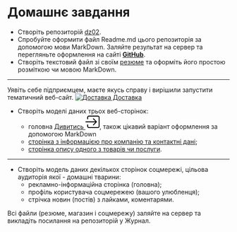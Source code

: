 # Домашнє завдання

-  Створіть репозиторій [dz02](https://github.com/drDramen/dz02/).
-  Спробуйте оформити файл Readme.md цього репозиторія за допомогою мови MarkDown. Заляйте результат на сервер та перегляньте оформлення на сайті **[GitHub](https://github.com/)**.
-  Створіть текстовий файл зі своїм [резюме](https://github.com/drDramen/dz02/blob/master/Palchin_V.md) та оформіть його простою розміткою чи мовою MarkDown.

---

Уявіть себе підприємцем, маєте якусь справу і вирішили запустити тематичний веб-сайт.
[![Доставка](https://icon-icons.com/icons2/37/PNG/32/FoodDelivery_4374.png) Доставка](#)
-  Створіть моделі даних трьох веб-сторінок:
   -  головна [Дивитись ![](arrow.png)](https://github.com/drDramen/dz02/blob/master/shop/index.txt), також цікавий варіант оформлення за допомогою MarkDown
   -  [сторінка з інформацією про компанію та контактні дані](https://github.com/drDramen/dz02/blob/master/shop/Contacts.txt);
   -  [сторінка опису одного з товарів чи послуги](https://github.com/drDramen/dz02/blob/master/shop/catalog-item.txt).

---

-  Створіть модель даних декількох сторінок соцмережі, цільова аудиторія якої - домашні тварини:
   -  рекламно-інформаційна сторінка (головна);
   -  профіль користувача соцмережею (вашого улюбленця);
   -  стрічка новин (постів) з лайками, коментарями.

Всі файли (резюме, магазин і соцмережу) заляйте на сервер та викладіть посилання на репозиторій у Журнал.

